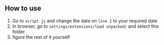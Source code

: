 ## How to use
1. Go to `script.js` and change the date on `line 1` to your required date
2. In browser, go to `settings/extensions/load unpacked/` and select this folder
3. figure the rest of it yourself 
